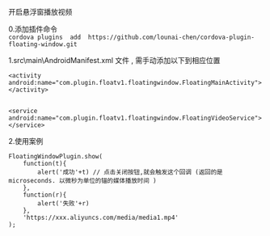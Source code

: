 开启悬浮窗播放视频

0.添加插件命令  
`cordova plugins  add  https://github.com/lounai-chen/cordova-plugin-floating-window.git`  

    


1.src\main\AndroidManifest.xml 文件 , 需手动添加以下到相应位置  

 ```
 <activity android:name="com.plugin.floatv1.floatingwindow.FloatingMainActivity"></activity>  
 

 <service android:name="com.plugin.floatv1.floatingwindow.FloatingVideoService"></service>  
```  




2.使用案例
```
FloatingWindowPlugin.show(
    function(t){
        alert('成功'+t) // 点击关闭按钮,就会触发这个回调 (返回的是 microseconds. 以微秒为单位的锚的媒体播放时间 )
    },
    function(r){
        alert('失败'+r)
    },
    'https://xxx.aliyuncs.com/media/media1.mp4'
);
```
